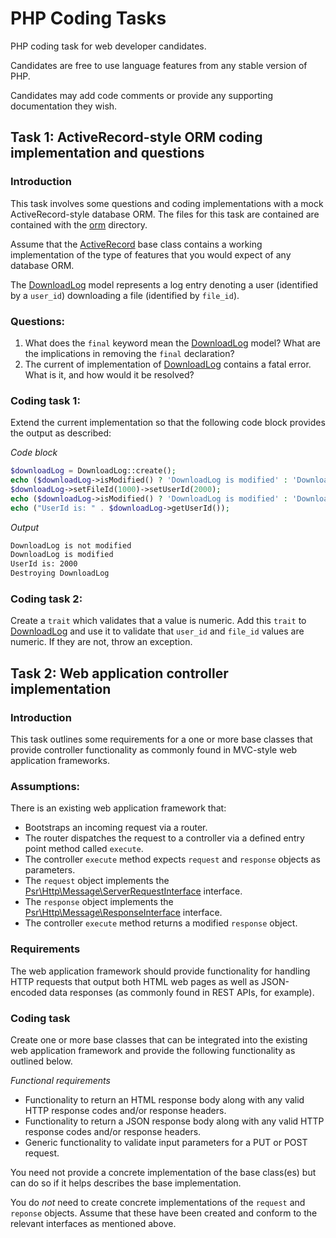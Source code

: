 # PHP Coding Tasks

PHP coding task for web developer candidates.

Candidates are free to use language features from any stable version of PHP.

Candidates may add code comments or provide any supporting documentation they wish.

## Task 1: ActiveRecord-style ORM coding implementation and questions

### Introduction

This task involves some questions and coding implementations with a mock ActiveRecord-style database ORM. The files for this task are contained are contained with the [orm](orm) directory.

Assume that the [ActiveRecord](orm/ActiveRecord.php) base class contains a working implementation of the type of features that you would expect of any database ORM.

The [DownloadLog](orm/DownloadLog.php) model represents a log entry denoting a user (identified by a `user_id`) downloading a file (identified by `file_id`).

### Questions:

1. What does the `final` keyword mean the [DownloadLog](orm/DownloadLog.php) model? What are the implications in removing the `final` declaration?
2. The current of implementation of [DownloadLog](orm/DownloadLog.php) contains a fatal error. What is it, and how would it be resolved?

### Coding task 1:

Extend the current implementation so that the following code block provides the output as described:

*Code block*
```php
$downloadLog = DownloadLog::create();
echo ($downloadLog->isModified() ? 'DownloadLog is modified' : 'DownloadLog is not modified');
$downloadLog->setFileId(1000)->setUserId(2000);
echo ($downloadLog->isModified() ? 'DownloadLog is modified' : 'DownloadLog is not modified');
echo ("UserId is: " . $downloadLog->getUserId());
```

*Output*
```bash
DownloadLog is not modified
DownloadLog is modified
UserId is: 2000
Destroying DownloadLog
```

### Coding task 2:

Create a `trait` which validates that a value is numeric. Add this `trait` to [DownloadLog](orm/DownloadLog.php) and use it to validate that `user_id` and `file_id` values are numeric. If they are not, throw an exception.

## Task 2: Web application controller implementation

### Introduction

This task outlines some requirements for a one or more base classes that provide controller functionality as commonly found in MVC-style web application frameworks.

### Assumptions:

There is an existing web application framework that:

* Bootstraps an incoming request via a router.
* The router dispatches the request to a controller via a defined entry point method called `execute`.
* The controller `execute` method expects `request` and `response` objects as parameters.
* The `request` object implements the [Psr\Http\Message\ServerRequestInterface](https://github.com/php-fig/http-message/blob/master/src/ServerRequestInterface.php) interface.
* The `response` object implements the [Psr\Http\Message\ResponseInterface](https://github.com/php-fig/http-message/blob/master/src/ResponseInterface.php) interface.
* The controller `execute` method returns a modified `response` object.

### Requirements

The web application framework should provide functionality for handling HTTP requests that output both HTML web pages as well as JSON-encoded data responses (as commonly found in REST APIs, for example).

### Coding task

Create one or more base classes that can be integrated into the existing web application framework and provide the following functionality as outlined below.

*Functional requirements*

* Functionality to return an HTML response body along with any valid HTTP response codes and/or response headers.
* Functionality to return a JSON response body along with any valid HTTP response codes and/or response headers.
* Generic functionality to validate input parameters for a PUT or POST request.

You need not provide a concrete implementation of the base class(es) but can do so if it helps describes the base implementation.

You do *not* need to create concrete implementations of the `request` and `reponse` objects. Assume that these have been created and conform to the relevant interfaces as mentioned above.
